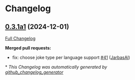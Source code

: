 # Changelog

## [0.3.1a1](https://github.com/OpenVoiceOS/ovos-skill-icanhazdadjokes/tree/0.3.1a1) (2024-12-01)

[Full Changelog](https://github.com/OpenVoiceOS/ovos-skill-icanhazdadjokes/compare/0.3.0...0.3.1a1)

**Merged pull requests:**

- fix: choose joke type per language support [\#41](https://github.com/OpenVoiceOS/ovos-skill-icanhazdadjokes/pull/41) ([JarbasAl](https://github.com/JarbasAl))



\* *This Changelog was automatically generated by [github_changelog_generator](https://github.com/github-changelog-generator/github-changelog-generator)*
